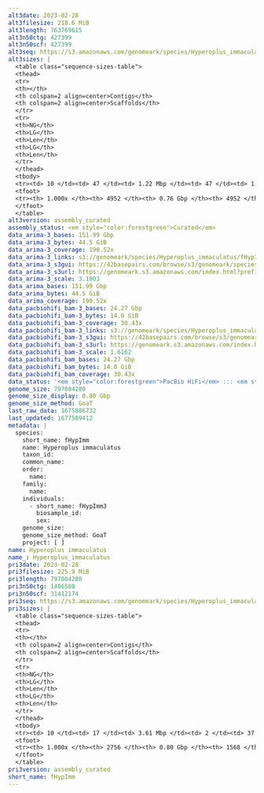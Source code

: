 ```yaml
---
alt3date: 2023-02-28
alt3filesize: 218.6 MiB
alt3length: 763769615
alt3n50ctg: 427399
alt3n50scf: 427399
alt3seq: https://s3.amazonaws.com/genomeark/species/Hyperoplus_immaculatus/fHypImm3/assembly_curated/fHypImm3.alt.cur.20230228.fasta.gz
alt3sizes: |
  <table class="sequence-sizes-table">
  <thead>
  <tr>
  <th></th>
  <th colspan=2 align=center>Contigs</th>
  <th colspan=2 align=center>Scaffolds</th>
  </tr>
  <tr>
  <th>NG</th>
  <th>LG</th>
  <th>Len</th>
  <th>LG</th>
  <th>Len</th>
  </tr>
  </thead>
  <tbody>
  <tr><td> 10 </td><td> 47 </td><td> 1.22 Mbp </td><td> 47 </td><td> 1.22 Mbp </td></tr>  <tr><td> 20 </td><td> 121 </td><td> 0.86 Mbp </td><td> 121 </td><td> 0.86 Mbp </td></tr>  <tr><td> 30 </td><td> 223 </td><td> 0.67 Mbp </td><td> 223 </td><td> 0.67 Mbp </td></tr>  <tr><td> 40 </td><td> 349 </td><td> 0.54 Mbp </td><td> 349 </td><td> 0.54 Mbp </td></tr>  <tr style="background-color:#cccccc;"><td> 50 </td><td> 508 </td><td> 427.40 Kbp </td><td> 508 </td><td> 427.40 Kbp </td></tr>  <tr><td> 60 </td><td> 712 </td><td> 320.70 Kbp </td><td> 712 </td><td> 320.70 Kbp </td></tr>  <tr><td> 70 </td><td> 995 </td><td> 225.24 Kbp </td><td> 995 </td><td> 225.24 Kbp </td></tr>  <tr><td> 80 </td><td> 1431 </td><td> 135.69 Kbp </td><td> 1431 </td><td> 135.69 Kbp </td></tr>  <tr><td> 90 </td><td> 2261 </td><td> 60.29 Kbp </td><td> 2261 </td><td> 60.29 Kbp </td></tr>  <tr><td> 100 </td><td> 4951 </td><td> 3.17 Kbp </td><td> 4951 </td><td> 3.17 Kbp </td></tr>  </tbody>
  <tfoot>
  <tr><th> 1.000x </th><th> 4952 </th><th> 0.76 Gbp </th><th> 4952 </th><th> 0.76 Gbp </th></tr>
  </tfoot>
  </table>
alt3version: assembly_curated
assembly_status: <em style="color:forestgreen">Curated</em>
data_arima-3_bases: 151.99 Gbp
data_arima-3_bytes: 44.5 GiB
data_arima-3_coverage: 190.52x
data_arima-3_links: s3://genomeark/species/Hyperoplus_immaculatus/fHypImm3/genomic_data/arima/<br>
data_arima-3_s3gui: https://42basepairs.com/browse/s3/genomeark/species/Hyperoplus_immaculatus/fHypImm3/genomic_data/arima/
data_arima-3_s3url: https://genomeark.s3.amazonaws.com/index.html?prefix=species/Hyperoplus_immaculatus/fHypImm3/genomic_data/arima/
data_arima-3_scale: 3.1803
data_arima_bases: 151.99 Gbp
data_arima_bytes: 44.5 GiB
data_arima_coverage: 190.52x
data_pacbiohifi_bam-3_bases: 24.27 Gbp
data_pacbiohifi_bam-3_bytes: 14.0 GiB
data_pacbiohifi_bam-3_coverage: 30.43x
data_pacbiohifi_bam-3_links: s3://genomeark/species/Hyperoplus_immaculatus/fHypImm3/genomic_data/pacbio_hifi/<br>
data_pacbiohifi_bam-3_s3gui: https://42basepairs.com/browse/s3/genomeark/species/Hyperoplus_immaculatus/fHypImm3/genomic_data/pacbio_hifi/
data_pacbiohifi_bam-3_s3url: https://genomeark.s3.amazonaws.com/index.html?prefix=species/Hyperoplus_immaculatus/fHypImm3/genomic_data/pacbio_hifi/
data_pacbiohifi_bam-3_scale: 1.6162
data_pacbiohifi_bam_bases: 24.27 Gbp
data_pacbiohifi_bam_bytes: 14.0 GiB
data_pacbiohifi_bam_coverage: 30.43x
data_status: '<em style="color:forestgreen">PacBio HiFi</em> ::: <em style="color:forestgreen">Arima</em>'
genome_size: 797804280
genome_size_display: 0.80 Gbp
genome_size_method: GoaT
last_raw_data: 1675886732
last_updated: 1677589412
metadata: |
  species:
    short_name: fHypImm
    name: Hyperoplus immaculatus
    taxon_id: 
    common_name: 
    order:
      name: 
    family:
      name: 
    individuals:
      - short_name: fHypImm3
        biosample_id: 
        sex:
    genome_size:
    genome_size_method: GoaT
    project: [ ]
name: Hyperoplus immaculatus
name_: Hyperoplus_immaculatus
pri3date: 2023-02-28
pri3filesize: 225.9 MiB
pri3length: 797804280
pri3n50ctg: 1486508
pri3n50scf: 31412174
pri3seq: https://s3.amazonaws.com/genomeark/species/Hyperoplus_immaculatus/fHypImm3/assembly_curated/fHypImm3.pri.cur.20230228.fasta.gz
pri3sizes: |
  <table class="sequence-sizes-table">
  <thead>
  <tr>
  <th></th>
  <th colspan=2 align=center>Contigs</th>
  <th colspan=2 align=center>Scaffolds</th>
  </tr>
  <tr>
  <th>NG</th>
  <th>LG</th>
  <th>Len</th>
  <th>LG</th>
  <th>Len</th>
  </tr>
  </thead>
  <tbody>
  <tr><td> 10 </td><td> 17 </td><td> 3.61 Mbp </td><td> 2 </td><td> 37.74 Mbp </td></tr>  <tr><td> 20 </td><td> 42 </td><td> 2.85 Mbp </td><td> 4 </td><td> 35.12 Mbp </td></tr>  <tr><td> 30 </td><td> 73 </td><td> 2.34 Mbp </td><td> 6 </td><td> 33.80 Mbp </td></tr>  <tr><td> 40 </td><td> 111 </td><td> 1.83 Mbp </td><td> 8 </td><td> 32.72 Mbp </td></tr>  <tr style="background-color:#cccccc;"><td> 50 </td><td> 159 </td><td style="background-color:#88ff88;"> 1.49 Mbp </td><td> 11 </td><td style="background-color:#88ff88;"> 31.41 Mbp </td></tr>  <tr><td> 60 </td><td> 220 </td><td> 1.16 Mbp </td><td> 14 </td><td> 29.95 Mbp </td></tr>  <tr><td> 70 </td><td> 305 </td><td> 0.74 Mbp </td><td> 16 </td><td> 28.40 Mbp </td></tr>  <tr><td> 80 </td><td> 445 </td><td> 411.95 Kbp </td><td> 19 </td><td> 26.59 Mbp </td></tr>  <tr><td> 90 </td><td> 751 </td><td> 153.08 Kbp </td><td> 23 </td><td> 15.26 Mbp </td></tr>  <tr><td> 100 </td><td> 2755 </td><td> 1.00 Kbp </td><td> 1567 </td><td> 1.00 Kbp </td></tr>  </tbody>
  <tfoot>
  <tr><th> 1.000x </th><th> 2756 </th><th> 0.80 Gbp </th><th> 1568 </th><th> 0.80 Gbp </th></tr>
  </tfoot>
  </table>
pri3version: assembly_curated
short_name: fHypImm
---
```


